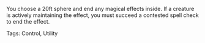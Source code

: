 You choose a 20ft sphere and end any magical effects inside. If a creature is actively maintaining the effect, you must succeed a contested spell check to end the effect.

Tags: Control, Utility